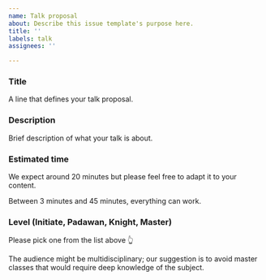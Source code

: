 ```yaml
---
name: Talk proposal
about: Describe this issue template's purpose here.
title: ''
labels: talk
assignees: ''

---
```


### Title

A line that defines your talk proposal.

### Description

Brief description of what your talk is about.

### Estimated time

We expect around 20 minutes but please feel free to adapt it to your content.

Between 3 minutes and 45 minutes, everything can work.

### Level (Initiate, Padawan, Knight, Master)

Please pick one from the list above 👆

The audience might be multidisciplinary; our suggestion is to avoid master classes
that would require deep knowledge of the subject.
